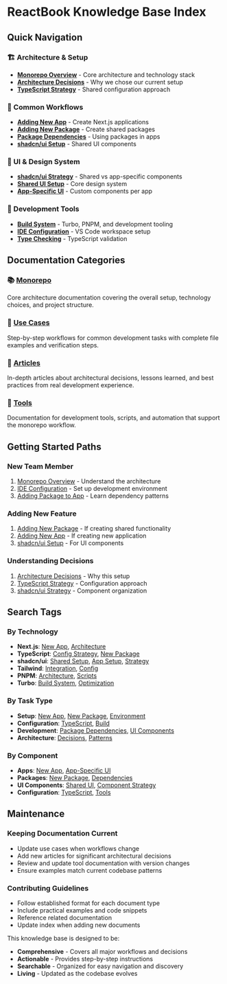 # ReactBook Knowledge Base Index

## Quick Navigation

### 🏗️ Architecture & Setup

- **[Monorepo Overview](./monorepo/README.md)** - Core architecture and technology stack
- **[Architecture Decisions](./articles/monorepo-architecture-decisions.md)** - Why we chose our current setup
- **[TypeScript Strategy](./articles/typescript-configuration-strategy.md)** - Shared configuration approach

### 🎯 Common Workflows

- **[Adding New App](./useCases/add-new-app.md)** - Create Next.js applications
- **[Adding New Package](./useCases/add-new-package.md)** - Create shared packages
- **[Package Dependencies](./useCases/add-package-to-app.md)** - Using packages in apps
- **[shadcn/ui Setup](./useCases/add-shadcn-to-shared-ui.md)** - Shared UI components

### 🎨 UI & Design System

- **[shadcn/ui Strategy](./articles/shadcn-component-strategy.md)** - Shared vs app-specific components
- **[Shared UI Setup](./useCases/add-shadcn-to-shared-ui.md)** - Core design system
- **[App-Specific UI](./useCases/add-shadcn-to-app.md)** - Custom components per app

### 🔧 Development Tools

- **[Build System](./tools/README.md)** - Turbo, PNPM, and development tooling
- **[IDE Configuration](./tools/ide-configuration.md)** - VS Code workspace setup
- **[Type Checking](./tools/type-checking.md)** - TypeScript validation

## Documentation Categories

### 📚 [Monorepo](./monorepo/)

Core architecture documentation covering the overall setup, technology choices, and project structure.

### 🎯 [Use Cases](./useCases/)

Step-by-step workflows for common development tasks with complete file examples and verification steps.

### 📖 [Articles](./articles/)

In-depth articles about architectural decisions, lessons learned, and best practices from real development experience.

### 🔧 [Tools](./tools/)

Documentation for development tools, scripts, and automation that support the monorepo workflow.

## Getting Started Paths

### New Team Member

1. [Monorepo Overview](./monorepo/README.md) - Understand the architecture
2. [IDE Configuration](./tools/ide-configuration.md) - Set up development environment
3. [Adding Package to App](./useCases/add-package-to-app.md) - Learn dependency patterns

### Adding New Feature

1. [Adding New Package](./useCases/add-new-package.md) - If creating shared functionality
2. [Adding New App](./useCases/add-new-app.md) - If creating new application
3. [shadcn/ui Setup](./useCases/add-shadcn-to-shared-ui.md) - For UI components

### Understanding Decisions

1. [Architecture Decisions](./articles/monorepo-architecture-decisions.md) - Why this setup
2. [TypeScript Strategy](./articles/typescript-configuration-strategy.md) - Configuration approach
3. [shadcn/ui Strategy](./articles/shadcn-component-strategy.md) - Component organization

## Search Tags

### By Technology

- **Next.js**: [New App](./useCases/add-new-app.md), [Architecture](./monorepo/README.md)
- **TypeScript**: [Config Strategy](./articles/typescript-configuration-strategy.md), [New Package](./useCases/add-new-package.md)
- **shadcn/ui**: [Shared Setup](./useCases/add-shadcn-to-shared-ui.md), [App Setup](./useCases/add-shadcn-to-app.md), [Strategy](./articles/shadcn-component-strategy.md)
- **Tailwind**: [Integration](./articles/tailwind-4-integration.md), [Config](./tools/README.md)
- **PNPM**: [Architecture](./articles/monorepo-architecture-decisions.md), [Scripts](./tools/pnpm-scripts.md)
- **Turbo**: [Build System](./tools/turbo-configuration.md), [Optimization](./articles/build-system-optimization.md)

### By Task Type

- **Setup**: [New App](./useCases/add-new-app.md), [New Package](./useCases/add-new-package.md), [Environment](./tools/environment-management.md)
- **Configuration**: [TypeScript](./articles/typescript-configuration-strategy.md), [Build](./tools/turbo-configuration.md)
- **Development**: [Package Dependencies](./useCases/add-package-to-app.md), [UI Components](./useCases/add-shadcn-to-shared-ui.md)
- **Architecture**: [Decisions](./articles/monorepo-architecture-decisions.md), [Patterns](./articles/dependency-management-patterns.md)

### By Component

- **Apps**: [New App](./useCases/add-new-app.md), [App-Specific UI](./useCases/add-shadcn-to-app.md)
- **Packages**: [New Package](./useCases/add-new-package.md), [Dependencies](./useCases/add-package-to-app.md)
- **UI Components**: [Shared UI](./useCases/add-shadcn-to-shared-ui.md), [Component Strategy](./articles/shadcn-component-strategy.md)
- **Configuration**: [TypeScript](./articles/typescript-configuration-strategy.md), [Tools](./tools/README.md)

## Maintenance

### Keeping Documentation Current

- Update use cases when workflows change
- Add new articles for significant architectural decisions
- Review and update tool documentation with version changes
- Ensure examples match current codebase patterns

### Contributing Guidelines

- Follow established format for each document type
- Include practical examples and code snippets
- Reference related documentation
- Update index when adding new documents

This knowledge base is designed to be:

- **Comprehensive** - Covers all major workflows and decisions
- **Actionable** - Provides step-by-step instructions
- **Searchable** - Organized for easy navigation and discovery
- **Living** - Updated as the codebase evolves
